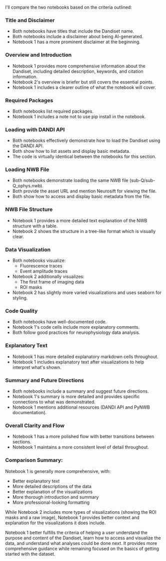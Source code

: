 I'll compare the two notebooks based on the criteria outlined:

### Title and Disclaimer
- Both notebooks have titles that include the Dandiset name.
- Both notebooks include a disclaimer about being AI-generated.
- Notebook 1 has a more prominent disclaimer at the beginning.

### Overview and Introduction
- Notebook 1 provides more comprehensive information about the Dandiset, including detailed description, keywords, and citation information.
- Notebook 2's overview is briefer but still covers the essential points.
- Notebook 1 includes a clearer outline of what the notebook will cover.

### Required Packages
- Both notebooks list required packages.
- Notebook 1 includes a note not to use pip install in the notebook.

### Loading with DANDI API
- Both notebooks effectively demonstrate how to load the Dandiset using the DANDI API.
- Both show how to list assets and display basic metadata.
- The code is virtually identical between the notebooks for this section.

### Loading NWB File
- Both notebooks demonstrate loading the same NWB file (sub-Q/sub-Q_ophys.nwb).
- Both provide the asset URL and mention Neurosift for viewing the file.
- Both show how to access and display basic metadata from the file.

### NWB File Structure
- Notebook 1 provides a more detailed text explanation of the NWB structure with a table.
- Notebook 2 shows the structure in a tree-like format which is visually clear.

### Data Visualization
- Both notebooks visualize:
  - Fluorescence traces
  - Event amplitude traces
- Notebook 2 additionally visualizes:
  - The first frame of imaging data
  - ROI masks
- Notebook 2 has slightly more varied visualizations and uses seaborn for styling.

### Code Quality
- Both notebooks have well-documented code.
- Notebook 1's code cells include more explanatory comments.
- Both follow good practices for neurophysiology data analysis.

### Explanatory Text
- Notebook 1 has more detailed explanatory markdown cells throughout.
- Notebook 1 includes explanatory text after visualizations to help interpret what's shown.

### Summary and Future Directions
- Both notebooks include a summary and suggest future directions.
- Notebook 1's summary is more detailed and provides specific connections to what was demonstrated.
- Notebook 1 mentions additional resources (DANDI API and PyNWB documentation).

### Overall Clarity and Flow
- Notebook 1 has a more polished flow with better transitions between sections.
- Notebook 1 maintains a more consistent level of detail throughout.

### Comparison Summary:
Notebook 1 is generally more comprehensive, with:
- Better explanatory text
- More detailed descriptions of the data
- Better explanation of the visualizations
- More thorough introduction and summary
- More professional-looking formatting

While Notebook 2 includes more types of visualizations (showing the ROI masks and a raw image), Notebook 1 provides better context and explanation for the visualizations it does include.

Notebook 1 better fulfills the criteria of helping a user understand the purpose and content of the Dandiset, learn how to access and visualize the data, and understand what analyses could be done next. It provides more comprehensive guidance while remaining focused on the basics of getting started with the dataset.